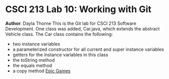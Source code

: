 # CSCI 213 Lab 10: Working with Git
**Author**: Dayla Thorne 
This is the Git lab for CSCI 213 Software Development. One class was added, Car.java,
which extends the abstract Vehicle class. The Car class contains the following:
* two instance variables
* a parameterized constructor for all current and super instance variables
* getters for the instance variables in this class
* the toString method
* the equals method
* a copy method
[Epic Games](https://store.epicgames.com/en-US/)

